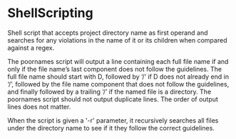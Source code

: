 # ShellScripting
Shell script that accepts project directory name as first operand and searches for any violations in the name of it or its children when compared against a regex.

The poornames script will output a line containing each full file name if and only if the file name’s last component does not follow the guidelines. The full file name should start with D, followed by ‘/’ if D does not already end in ‘/’, followed by the file name component that does not follow the guidelines, and finally followed by a trailing ‘/’ if the named file is a directory. The poornames script should not output duplicate lines. The order of output lines does not matter.

When the script is given a '-r' parameter, it recursively searches all files under the directory name to see if it they follow the correct guidelines.

